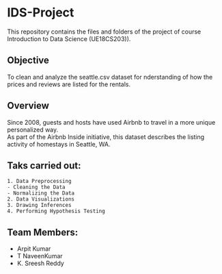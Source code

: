 # IDS-Project
This repository contains the files and folders of the project of course Introduction to Data Science (UE18CS203)).

## Objective
To clean and analyze the seattle.csv dataset for nderstanding of how the prices and reviews are listed for the rentals.

## Overview
Since 2008, guests and hosts have used Airbnb to travel in a more unique personalized way.<br>
As part of the Airbnb Inside initiative, this dataset describes the listing activity of homestays in Seattle, WA.

## Taks carried out:
```
1. Data Preprocessing
- Cleaning the Data
- Normalizing the Data
2. Data Visualizations
3. Drawing Inferences
4. Performing Hypothesis Testing
```

## Team Members:
- Arpit Kumar
- T NaveenKumar
- K. Sreesh Reddy
